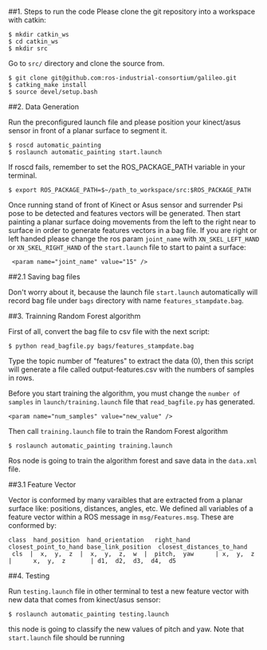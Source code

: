 ##1. Steps to run the code
Please clone the git repository into a workspace with catkin: 

```
$ mkdir catkin_ws
$ cd catkin_ws
$ mkdir src
```
Go to `src/` directory and clone the source from.

```
$ git clone git@github.com:ros-industrial-consortium/galileo.git
$ catking_make install 
$ source devel/setup.bash
```

##2. Data Generation 

Run the preconfigured launch file and please position your kinect/asus sensor in front of a planar surface to segment it.

```
$ roscd automatic_painting
$ roslaunch automatic_painting start.launch
```
If roscd fails, remember to set the ROS_PACKAGE_PATH variable in your terminal.
```
$ export ROS_PACKAGE_PATH=$~/path_to_workspace/src:$ROS_PACKAGE_PATH
```

Once running stand of front of Kinect or Asus sensor and surrender Psi pose to be detected and features vectors will be generated. Then start painting a planar surface doing movements from the left to the right near to surface in order to generate features vectors in a bag file. If you are right or left handed please change the ros param `joint_name` with `XN_SKEL_LEFT_HAND` or `XN_SKEL_RIGHT_HAND` of the `start.launch` file to start to paint a surface:

```
 <param name="joint_name" value="15" />
```

##2.1 Saving bag files

Don't worry about it, because the launch file `start.launch` automatically will record bag file under `bags` directory with name `features_stampdate.bag`.

##3. Trainning Random Forest algorithm 

First of all, convert the bag file to csv file with the next script:
```
$ python read_bagfile.py bags/features_stampdate.bag
```
Type the topic number of "features" to extract the data (0), then this script will generate a file called output-features.csv with the numbers of samples in rows. 

Before you start training the algorithm, you must change the `number of samples` in `launch/training.launch` file that `read_bagfile.py` has generated. 

``` 
<param name="num_samples" value="new_value" />
```

Then call `training.launch` file to train the Random Forest algorithm

```
$ roslaunch automatic_painting training.launch
```

Ros node is going to train the algorithm forest and save data in the `data.xml` file.

##3.1 Feature Vector

Vector is conformed by many varaibles that are extracted from a planar surface like: positions, distances, angles, etc. We defined all variables of a feature vector within a ROS message in `msg/Features.msg`. These are conformed by:

```
class  hand_position  hand_orientation   right_hand   closest_point_to_hand base_link_position  closest_distances_to_hand
 cls  |  x,  y,  z  |  x,  y,  z,  w  |  pitch,  yaw      | x,  y,  z   |      x,  y,  z       | d1,  d2,  d3,  d4,  d5  
```

##4. Testing 

Run `testing.launch` file in other terminal to test a new feature vector with new data that comes from kinect/asus sensor:

```
$ roslaunch automatic_painting testing.launch
```
this node is going to classify the new values of pitch and yaw. Note that `start.launch` file should be running
